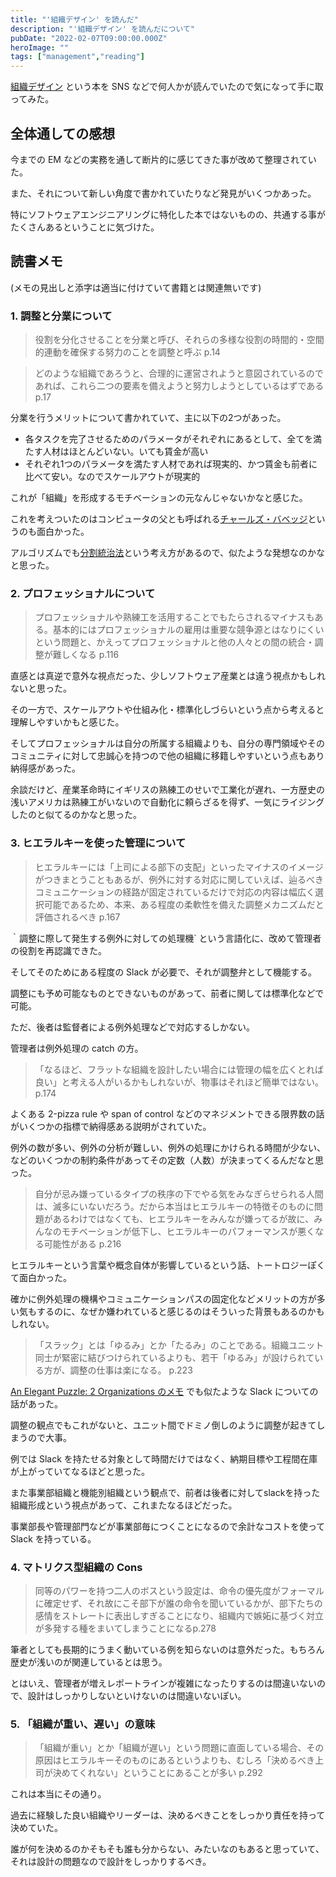 ```yaml
---
title: "'組織デザイン' を読んだ"
description: "'組織デザイン' を読んだについて"
pubDate: "2022-02-07T09:00:00.000Z"
heroImage: ""
tags: ["management","reading"]
---
```


[組織デザイン]( https://www.amazon.co.jp/dp/4532110238) という本を SNS などで何人かが読んでいたので気になって手に取ってみた。

## 全体通しての感想

今までの EM などの実務を通して断片的に感じてきた事が改めて整理されていた。

また、それについて新しい角度で書かれていたりなど発見がいくつかあった。

特にソフトウェアエンジニアリングに特化した本ではないものの、共通する事がたくさんあるということに気づけた。

## 読書メモ

(メモの見出しと添字は適当に付けていて書籍とは関連無いです)

### 1. 調整と分業について

> 役割を分化させることを分業と呼び、それらの多様な役割の時間的・空間的連動を確保する努力のことを調整と呼ぶ p.14

> どのような組織であろうと、合理的に運営されようと意図されているのであれば、これら二つの要素を備えようと努力しようとしているはずである p.17

分業を行うメリットについて書かれていて、主に以下の2つがあった。

- 各タスクを完了させるためのパラメータがそれぞれにあるとして、全てを満たす人材はほとんどいない。いても賃金が高い
- それぞれ1つのパラメータを満たす人材であれば現実的、かつ賃金も前者に比べて安い。なのでスケールアウトが現実的

これが「組織」を形成するモチベーションの元なんじゃないかなと感じた。

これを考えついたのはコンピュータの父とも呼ばれる[チャールズ・バベッジ](https://ja.wikipedia.org/wiki/チャールズ・バベッジ)というのも面白かった。

アルゴリズムでも[分割統治法](https://ja.wikipedia.org/wiki/分割統治法)という考え方があるので、似たような発想なのかなと思った。

### 2. プロフェッショナルについて

> プロフェッショナルや熟練工を活用することでもたらされるマイナスもある。基本的にはプロフェッショナルの雇用は重要な競争源とはなりにくいという問題と、かえってプロフェッショナルと他の人々との間の統合・調整が難しくなる p.116

直感とは真逆で意外な視点だった、少しソフトウェア産業とは違う視点かもしれないと思った。

その一方で、スケールアウトや仕組み化・標準化しづらいという点から考えると理解しやすいかもと感じた。

そしてプロフェッショナルは自分の所属する組織よりも、自分の専門領域やそのコミュニティに対して忠誠心を持つので他の組織に移籍しやすいという点もあり納得感があった。

余談だけど、産業革命時にイギリスの熟練工のせいで工業化が遅れ、一方歴史の浅いアメリカは熟練工がいないので自動化に頼らざるを得ず、一気にライジングしたのと似てるのかなと思った。

### 3. ヒエラルキーを使った管理について

> ヒエラルキーには「上司による部下の支配」といったマイナスのイメージがつきまとうこともあるが、例外に対する対応に関していえば、辿るべきコミュニケーションの経路が固定されているだけで対応の内容は幅広く選択可能であるため、本来、ある程度の柔軟性を備えた調整メカニズムだと評価されるべき p.167

｀調整に際して発生する例外に対しての処理機` という言語化に、改めて管理者の役割を再認識できた。

そしてそのためにある程度の Slack が必要で、それが調整弁として機能する。

調整にも予め可能なものとできないものがあって、前者に関しては標準化などで可能。

ただ、後者は監督者による例外処理などで対応するしかない。

管理者は例外処理の catch の方。

> 「なるほど、フラットな組織を設計したい場合には管理の幅を広くとれば良い」と考える人がいるかもしれないが、物事はそれほど簡単ではない。p.174

よくある 2-pizza rule や span of control などのマネジメントできる限界数の話がいくつかの指標で納得感ある説明がされていた。

例外の数が多い、例外の分析が難しい、例外の処理にかけられる時間が少ない、などのいくつかの制約条件があってその定数（人数）が決まってくるんだなと思った。

> 自分が忌み嫌っているタイプの秩序の下でやる気をみなぎらせられる人間は、滅多にいないだろう。だから本当はヒエラルキーの特徴そのものに問題があるわけではなくても、ヒエラルキーをみんなが嫌ってるが故に、みんなのモチベーションが低下し、ヒエラルキーのパフォーマンスが悪くなる可能性がある p.216

ヒエラルキーという言葉や概念自体が影響しているという話、トートロジーぽくて面白かった。

確かに例外処理の機構やコミュニケーションパスの固定化などメリットの方が多い気もするのに、なぜか嫌われていると感じるのはそういった背景もあるのかもしれない。

> 「スラック」とは「ゆるみ」とか「たるみ」のことである。組織ユニット同士が緊密に結びつけられているよりも、若干「ゆるみ」が設けられている方が、調整の仕事は楽になる。 p.223

[An Elegant Puzzle: 2 Organizations のメモ](an-elegant-puzzle_org) でも似たような Slack についての話があった。

調整の観点でもこれがないと、ユニット間でドミノ倒しのように調整が起きてしまうので大事。

例では Slack を持たせる対象として時間だけではなく、納期目標や工程間在庫が上がっていてなるほどと思った。

また事業部組織と機能別組織という観点で、前者は後者に対してslackを持った組織形成という視点があって、これまたなるほどだった。

事業部長や管理部門などが事業部毎につくことになるので余計なコストを使って Slack を持っている。

### 4. マトリクス型組織の Cons

> 同等のパワーを持つ二人のボスという設定は、命令の優先度がフォーマルに確定せず、それ故にこそ部下が誰の命令を聞いているかが、部下たちの感情をストレートに表出しすぎることになり、組織内で嫉妬に基づく対立が多発する種をまいてしまうことになるp.278

筆者としても長期的にうまく動いている例を知らないのは意外だった。もちろん歴史が浅いのが関連しているとは思う。

とはいえ、管理者が増えレポートラインが複雑になったりするのは間違いないので、設計はしっかりしないといけないのは間違いないぽい。

### 5. 「組織が重い、遅い」の意味

> 「組織が重い」とか「組織が遅い」という問題に直面している場合、その原因はヒエラルキーそのものにあるというよりも、むしろ「決めるべき上司が決めてくれない」ということにあることが多い p.292

これは本当にその通り。

過去に経験した良い組織やリーダーは、決めるべきことをしっかり責任を持って決めていた。

誰が何を決めるのかそもそも誰も分からない、みたいなのもあると思っていて、それは設計の問題なので設計をしっかりするべき。